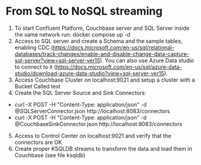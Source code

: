 # From SQL to NoSQL streaming

1) To start Confluent Platform, Couchbase server and SQL Server inside the same network run: docker compose up -d
2) Access to SQL server and create a Schema and the sample tables, enabling CDC (https://docs.microsoft.com/en-us/sql/relational-databases/track-changes/enable-and-disable-change-data-capture-sql-server?view=sql-server-ver15). You can also use Azure Data studio to connect to it (https://docs.microsoft.com/en-us/sql/azure-data-studio/download-azure-data-studio?view=sql-server-ver15). 
3) Access Couchbase Cluster on localhost:9021 and setup a cluster with a Bucket Called test
4) Create the SQL Server Source and Sink Connectors:
*  curl -X POST -H "Content-Type: application/json" -d @SQLServerConnector.json http://localhost:8083/connectors  
 *  curl -X POST -H "Content-Type: application/json" -d @CouchbaseSinkConnector.json http://localhost:8083/connectors
5) Access to Control Center on localhost:9021 and verify that the connectors are OK
6) Create proper KSQLDB streams to transform the data and load them in Couchbase (see file ksqldb)
 
